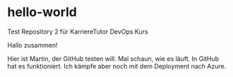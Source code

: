 # hello-world
Test Repository 2 für KarriereTutor DevOps Kurs

Hallo zusammen!

Hier ist Martin, der GitHub testen will. Mal schaun, wie es läuft.
In GitHub hat es funktioniert. Ich kämpfe aber noch mit dem Deployment nach Azure.
